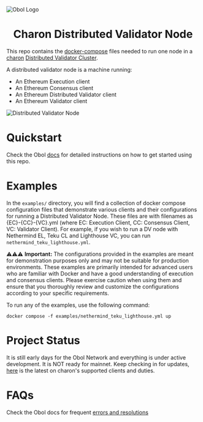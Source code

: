 ![Obol Logo](https://obol.tech/obolnetwork.png)

<h1 align="center">Charon Distributed Validator Node</h1>

This repo contains the [docker-compose](https://docs.docker.com/compose/) files needed to run one node in a [charon](https://github.com/ObolNetwork/charon) [Distributed Validator Cluster](https://docs.obol.tech/docs/int/key-concepts#distributed-validator-cluster).

A distributed validator node is a machine running:

- An Ethereum Execution client
- An Ethereum Consensus client
- An Ethereum Distributed Validator client
- An Ethereum Validator client

![Distributed Validator Node](DVNode.png)

# Quickstart

Check the Obol [docs](https://docs.obol.tech/docs/int/quickstart) for detailed instructions on how to get started using this repo.

# Examples

In the `examples/` directory, you will find a collection of docker compose configuration files that demonstrate various clients and 
their configurations for running a Distributed Validator Node. These files are with filenames as {EC}-{CC}-{VC}.yml (where
EC: Execution Client, CC: Consensus Client, VC: Validator Client). For example,
if you wish to run a DV node with Nethermind EL, Teku CL and Lighthouse VC, you can run `nethermind_teku_lighthouse.yml`.

⚠️⚠️⚠️ **Important:**
The configurations provided in the examples are meant for demonstration purposes only and may not be suitable for production environments.
These examples are primarily intended for advanced users who are familiar with Docker and have a good understanding of execution and consensus clients.
Please exercise caution when using them and ensure that you thoroughly review and customize the configurations according to your specific requirements.

To run any of the examples, use the following command:

```
docker compose -f examples/nethermind_teku_lighthouse.yml up
```


# Project Status

It is still early days for the Obol Network and everything is under active development.
It is NOT ready for mainnet.
Keep checking in for updates, [here](https://dvt.obol.tech/) is the latest on charon's supported clients and duties.

# FAQs

Check the Obol docs for frequent [errors and resolutions](https://docs.obol.tech/docs/int/faq/errors)
